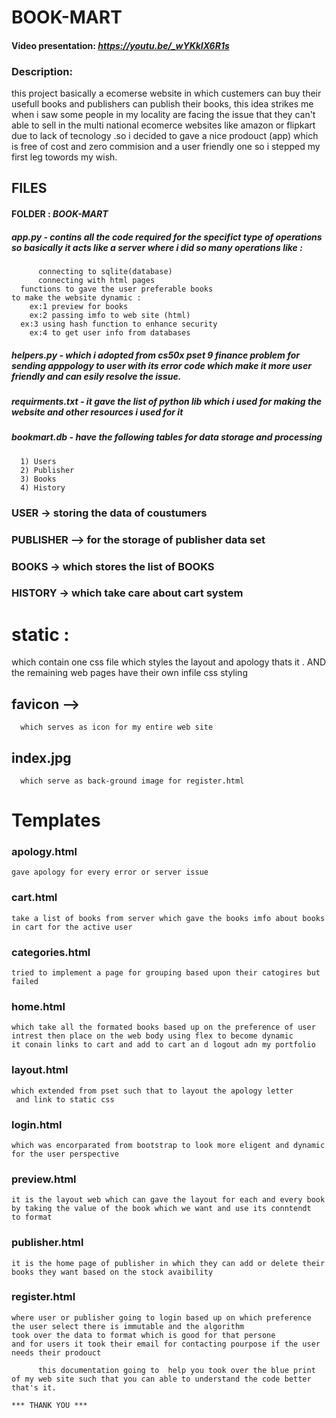 # BOOK-MART
#### Video presentation:  ***<https://youtu.be/_wYKkIX6R1s>***
### Description:  
this project basically a ecomerse website in which custemers can buy their usefull books and publishers can publish their books,
this idea strikes me when i saw some people in my locality are facing the issue that they can't able to sell in the multi national ecomerce websites like amazon or flipkart due to lack of tecnology .so i decided to gave a nice prodouct (app) which is free of cost and zero commision and a user friendly one so i stepped my first leg towords my wish.

## FILES 
  #### FOLDER :    ***BOOK-MART***
  ##### app.py - contins all the code required for the specifict  type of operations so basically it acts like a server where i did so many operations like :
          connecting to sqlite(database)
          connecting with html pages
      functions to gave the user preferable books
    to make the website dynamic :
        ex:1 preview for books 
        ex:2 passing imfo to web site (html)
      ex:3 using hash function to enhance security
        ex:4 to get user info from databases
  ##### ***helpers.py*** - which i adopted from cs50x pset 9 finance problem for sending apppology to user with its error code which make it more user friendly and can esily resolve the issue.
  ##### requirments.txt - it gave the list of python lib which i used for making the website and other resources i used for it 
  ##### bookmart.db  - have the following tables for data storage and processing
      1) Users
      2) Publisher
      3) Books
      4) History
  ### USER -> storing the data of coustumers
  ### PUBLISHER --> for the storage of publisher data set
  ### BOOKS -> which stores the list of BOOKS
  ### HISTORY -> which take care about cart system


# static :
  which contain one css file which styles the layout and apology  thats it . AND the remaining web pages have their own infile css styling

  ## favicon --> 
      which serves as icon for my entire web site
  ## index.jpg
      which serve as back-ground image for register.html
# Templates
### apology.html
    gave apology for every error or server issue
### cart.html
    take a list of books from server which gave the books imfo about books in cart for the active user
### categories.html
    tried to implement a page for grouping based upon their catogires but failed
### home.html
    which take all the formated books based up on the preference of user intrest then place on the web body using flex to become dynamic
    it conain links to cart and add to cart an d logout adn my portfolio
### layout.html
    which extended from pset such that to layout the apology letter
     and link to static css 
### login.html
    which was encorparated from bootstrap to look more eligent and dynamic for the user perspective
### preview.html
    it is the layout web which can gave the layout for each and every book by taking the value of the book which we want and use its conntendt  to format 
### publisher.html
    it is the home page of publisher in which they can add or delete their books they want based on the stock avaibility 
### register.html 
    where user or publisher going to login based up on which preference the user select there is immutable and the algorithm
    took over the data to format which is good for that persone
    and for users it took their email for contacting pourpose if the user needs their prodouct

~~~
      this documentation going to  help you took over the blue print of my web site such that you can able to understand the code better that's it.
~~~
    *** THANK YOU ***
